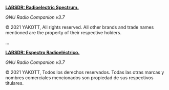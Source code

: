 [**LABSDR: Radioelectric Spectrum.**](https://youtube.com/playlist?list=PLZIQVCPY0T5a_8mnVmv2kQY97stt3ankx/)

*GNU Radio Companion v3.7*

© 2021 YAKOTT, All rights reserved. All other brands and trade names mentioned are the property of their respective holders.

...

[**LABSDR: Espectro Radioeléctrico.**](https://youtube.com/playlist?list=PLZIQVCPY0T5a_8mnVmv2kQY97stt3ankx/)

*GNU Radio Companion v3.7*

© 2021 YAKOTT, Todos los derechos reservados. Todas las otras marcas y nombres comerciales mencionados son propiedad de sus respectivos titulares.
